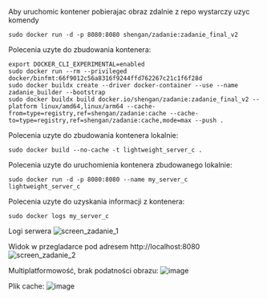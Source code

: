 Aby uruchomic kontener pobierajac obraz zdalnie z repo wystarczy uzyc komendy
```
sudo docker run -d -p 8080:8080 shengan/zadanie:zadanie_final_v2
```
Polecenia uzyte do zbudowania kontenera:
```
export DOCKER_CLI_EXPERIMENTAL=enabled
sudo docker run --rm --privileged docker/binfmt:66f9012c56a8316f9244ffd762267c21c1f6f28d
sudo docker buildx create --driver docker-container --use --name zadanie_builder --bootstrap
sudo docker buildx build docker.io/shengan/zadanie:zadanie_final_v2 --platform linux/amd64,linux/arm64 --cache-from=type=registry,ref=shengan/zadanie:cache --cache-to=type=registry,ref=shengan/zadanie:cache,mode=max --push .
```
Polecenia uzyte do zbudowania kontenera lokalnie:
```
sudo docker build --no-cache -t lightweight_server_c .
```
Polecenia uzyte do uruchomienia kontenera zbudowanego lokalnie:
```
sudo docker run -d -p 8080:8080 --name my_server_c lightweight_server_c
```
Polecenia uzyte do uzyskania informacji z kontenera:
```
sudo docker logs my_server_c
```
Logi serwera
 ![screen_zadanie_1](https://github.com/Shengan01/Docker_zadanie/assets/142215518/cbc2591f-5a47-48c7-b17d-e6c79234a7ba)

Widok w przegladarce pod adresem http://localhost:8080
![screen_zadanie_2](https://github.com/Shengan01/Docker_zadanie/assets/142215518/0b9eed0f-7129-4ea8-b011-89e6cfb7ae50)

Multiplatformowość, brak podatności  obrazu:
![image](https://github.com/Shengan01/Docker_zadanie/assets/142215518/7f0ed210-ea0e-4029-99e1-126380c07bcb)

Plik cache:
![image](https://github.com/Shengan01/Docker_zadanie/assets/142215518/1da8e314-b7a6-4aee-9f0c-b0f672f5b97f)
